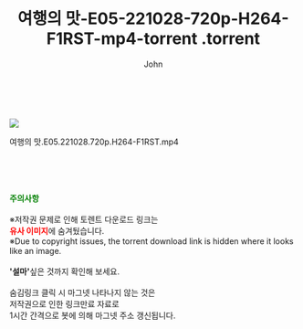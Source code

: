﻿---
layout: post
title:  "                   여행의 맛-E05-221028-720p-H264-F1RST-mp4-torrent                .torrent"
author: John
categories: [ TV ]
tags: [  ]
image: https://torrentrj59.com/uploadfile/full/a865e7f7c3d1dd5272b2832864b822870c8108a9.jpg 
description: "                   여행의 맛-E05-221028-720p-H264-F1RST-mp4-torrent                 torrent 정보 공유"
toc: true
toc_sticky: true
---

<br>
<p><img src="https://torrentrj59.com/uploadfile/full/a865e7f7c3d1dd5272b2832864b822870c8108a9.jpg"/></p>
 여행의 맛.E05.221028.720p.H264-F1RST.mp4    
    
<br><br><br>
<p data-ke-size="size16"><b><span style="color: green;">주의사항</span></b><br /><br />※저작권 문제로 인해 토렌트 다운로드 링크는<br /><b><span style="color: red;">유사 이미지</span></b>에 숨겨뒀습니다.<br />※Due to copyright issues, the torrent download link is hidden where it looks like an image.<br /><br /><b>'설마'</b>싶은 것까지 확인해 보세요.<br /><br />숨김링크 클릭 시 마그넷 나타나지 않는 것은<br />저작권으로 인한 링크만료 자료로<br />1시간 간격으로 봇에 의해 마그넷 주소 갱신됩니다.</p>

